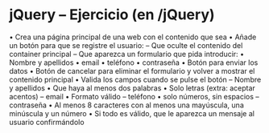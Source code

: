 # jQuery – Ejercicio (en /jQuery)
• Crea una página principal de una web con el contenido que sea
• Añade un botón para que se registre el usuario:
    – Que oculte el contenido del container principal
    – Que aparezca un formulario que pida introducir:
        • Nombre y apellidos
        • email
        • teléfono
        • contraseña
        • Botón para enviar los datos
        • Botón de cancelar para eliminar el formulario y volver a mostrar el contenido principal
• Valida los campos cuando se pulse el botón
    – Nombre y apellidos
        • Que haya al menos dos palabras
        • Solo letras (extra: aceptar acentos)
    – email
        • Formato válido
    – teléfono
        • solo números, sin espacios
    – contraseña
        • Al menos 8 caracteres con al menos una mayúscula, una minúscula y un número
• Si todo es válido, que le aparezca un mensaje al usuario confirmándolo